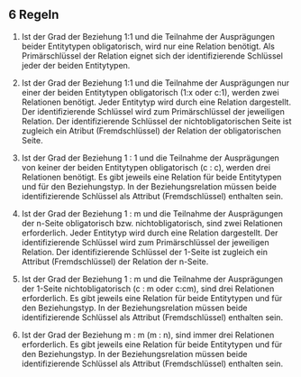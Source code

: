 ## 6 Regeln

1. Ist der Grad der Beziehung 1:1 und die Teilnahme der Ausprägungen beider Entitytypen obligatorisch, wird nur eine Relation benötigt.
Als Primärschlüssel der Relation eignet sich der identifizierende Schlüssel jeder der beiden Entitytypen.

2. Ist der Grad der Beziehung 1:1 und die Teilnahme der Ausprägungen nur einer der beiden Entitytypen obligatorisch (1:x oder c:1), werden zwei Relationen benötigt.
Jeder Entitytyp wird durch eine Relation dargestellt. Der identifizierende Schlüssel wird zum Primärschlüssel der jeweiligen Relation.
Der identifizierende Schlüssel der nichtobligatorischen Seite ist zugleich ein Atribut (Fremdschlüssel) der Relation der obligatorischen Seite.

3. Ist der Grad der Beziehung 1 : 1 und die Teilnahme der Ausprägungen von keiner der beiden
Entitytypen obligatorisch (c : c), werden drei Relationen benötigt.
Es gibt jeweils eine Relation für beide Entitytypen und für den Beziehungstyp. In der
Beziehungsrelation müssen beide identifizierende Schlüssel als Attribut (Fremdschlüssel)
enthalten sein.

4. Ist der Grad der Beziehung 1 : m und die Teilnahme der Ausprägungen der n-Seite
obligatorisch bzw. nichtobligatorisch, sind zwei Relationen erforderlich.
Jeder Entitytyp wird durch eine Relation dargestellt. Der identifizierende Schlüssel wird zum
Primärschlüssel der jeweiligen Relation.
Der identifizierende Schlüssel der 1-Seite ist zugleich ein Attribut (Fremdschlüssel) der
Relation der n-Seite.

5. Ist der Grad der Beziehung 1 : m und die Teilnahme der Ausprägungen der 1-Seite
nichtobligatorisch (c : m oder c:cm), sind drei Relationen erforderlich.
Es gibt jeweils eine Relation für beide Entitytypen und für den Beziehungstyp. In der
Beziehungsrelation müssen beide identifizierende Schlüssel als Attribut (Fremdschlüssel)
enthalten sein.

6. Ist der Grad der Beziehung m : m (m : n), sind immer drei Relationen erforderlich.
Es gibt jeweils eine Relation für beide Entitytypen und für den Beziehungstyp. In der
Beziehungsrelation müssen beide identifizierende Schlüssel als Attribut (Fremdschlüssel)
enthalten sein.


